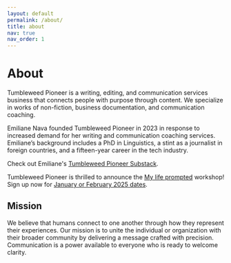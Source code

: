 ```yaml
---
layout: default
permalink: /about/
title: about
nav: true
nav_order: 1
---
```


# About
Tumbleweed Pioneer is a writing, editing, and communication services business that connects people with purpose through content. We specialize in works of non-fiction, business documentation, and communication coaching. 

Emiliane Nava founded Tumbleweed Pioneer in 2023 in response to increased demand for her writing and communication coaching services. Emiliane’s background includes a PhD in Linguistics, a stint as a journalist in foreign countries, and a fifteen-year career in the tech industry.

Check out Emiliane's [Tumbleweed Pioneer Substack](https://tumbleweedpioneer.substack.com/).

Tumbleweed Pioneer is thrilled to announce the [My life prompted](https://mylifeprompted.com/) workshop! Sign up now for [January or February 2025 dates](https://mylifeprompted.com/). 



## Mission 
We believe that humans connect to one another through how they represent their experiences. Our mission is to unite the individual or organization with their broader community by delivering a message crafted with precision. Communication is a power available to everyone who is ready to welcome clarity. 


